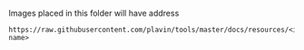 Images placed in this folder will have address

```
https://raw.githubusercontent.com/plavin/tools/master/docs/resources/<image name>
```
